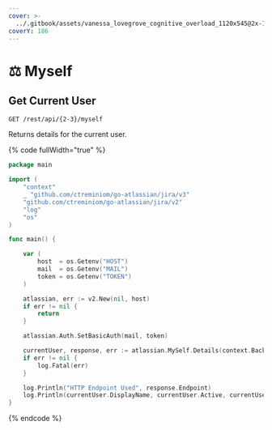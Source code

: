 ```yaml
---
cover: >-
  ../.gitbook/assets/vanessa_lovegrove_cognitive_overload_1120x545@2x-1560x760.jpeg
coverY: 186
---
```


# ⚖ Myself

## Get Current User

`GET /rest/api/{2-3}/myself`

Returns details for the current user.

{% code fullWidth="true" %}
```go
package main

import (
	"context"
	_ "github.com/ctreminiom/go-atlassian/jira/v3"
	"github.com/ctreminiom/go-atlassian/jira/v2"
	"log"
	"os"
)

func main() {

	var (
		host  = os.Getenv("HOST")
		mail  = os.Getenv("MAIL")
		token = os.Getenv("TOKEN")
	)

	atlassian, err := v2.New(nil, host)
	if err != nil {
		return
	}

	atlassian.Auth.SetBasicAuth(mail, token)

	currentUser, response, err := atlassian.MySelf.Details(context.Background(), nil)
	if err != nil {
		log.Fatal(err)
	}

	log.Println("HTTP Endpoint Used", response.Endpoint)
	log.Println(currentUser.DisplayName, currentUser.Active, currentUser.AccountID)
}
```
{% endcode %}


